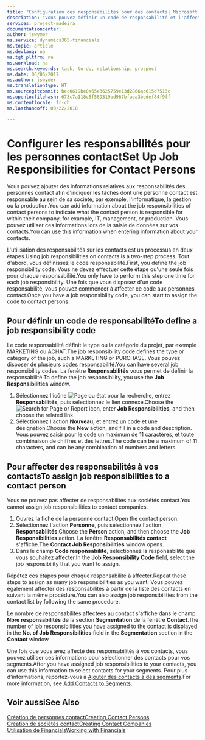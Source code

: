 ```yaml
---
title: "Configuration des responsabilités pour des contacts| Microsoft Docs"
description: "Vous pouvez définir un code de responsabilité et l'affecter à un contact pour indiquer les tâches dont votre contact est en charge dans sa société, par exemple, l'informatique ou la production."
services: project-madeira
documentationcenter: 
author: jswymer
ms.service: dynamics365-financials
ms.topic: article
ms.devlang: na
ms.tgt_pltfrm: na
ms.workload: na
ms.search.keywords: task, to-do, relationship, prospect
ms.date: 06/06/2017
ms.author: jswymer
ms.translationtype: HT
ms.sourcegitcommit: bec0619be0a65e3625759e13d2866ac615d7513c
ms.openlocfilehash: 673c7a118c5f589319bd967bfaea3bedef84f9ff
ms.contentlocale: fr-ch
ms.lasthandoff: 03/22/2018

---
```

# <a name="set-up-job-responsibilities-for-contact-persons"></a><span data-ttu-id="9f5ab-103">Configurer les responsabilités pour les personnes contact</span><span class="sxs-lookup"><span data-stu-id="9f5ab-103">Set Up Job Responsibilities for Contact Persons</span></span>
<span data-ttu-id="9f5ab-104">Vous pouvez ajouter des informations relatives aux responsabilités des personnes contact afin d'indiquer les tâches dont une personne contact est responsable au sein de sa société, par exemple, l'informatique, la gestion ou la production.</span><span class="sxs-lookup"><span data-stu-id="9f5ab-104">You can add information about the job responsibilities of contact persons to indicate what the contact person is responsible for within their company, for example, IT, management, or production.</span></span> <span data-ttu-id="9f5ab-105">Vous pouvez utiliser ces informations lors de la saisie de données sur vos contacts.</span><span class="sxs-lookup"><span data-stu-id="9f5ab-105">You can use this information when entering information about your contacts.</span></span>

<span data-ttu-id="9f5ab-106">L'utilisation des responsabilités sur les contacts est un processus en deux étapes.</span><span class="sxs-lookup"><span data-stu-id="9f5ab-106">Using job responsibilities on contacts is a two-step process.</span></span> <span data-ttu-id="9f5ab-107">Tout d'abord, vous définissez le code responsabilité.</span><span class="sxs-lookup"><span data-stu-id="9f5ab-107">First, you define the job responsibility code.</span></span> <span data-ttu-id="9f5ab-108">Vous ne devez effectuer cette étape qu'une seule fois pour chaque responsabilité.</span><span class="sxs-lookup"><span data-stu-id="9f5ab-108">You only have to perform this step one time for each job responsibility.</span></span> <span data-ttu-id="9f5ab-109">Une fois que vous disposez d'un code responsabilité, vous pouvez commencer à affecter ce code aux personnes contact.</span><span class="sxs-lookup"><span data-stu-id="9f5ab-109">Once you have a job responsibility code, you can start to assign the code to contact persons.</span></span>

## <a name="to-define-a-job-responsibility-code"></a><span data-ttu-id="9f5ab-110">Pour définir un code de responsabilité</span><span class="sxs-lookup"><span data-stu-id="9f5ab-110">To define a job responsibility code</span></span>
<span data-ttu-id="9f5ab-111">Le code responsabilité définit le type ou la catégorie du projet, par exemple MARKETING ou ACHAT.</span><span class="sxs-lookup"><span data-stu-id="9f5ab-111">The job responsibility code defines the type or category of the job, such a MARKETING or PURCHASE.</span></span> <span data-ttu-id="9f5ab-112">Vous pouvez disposer de plusieurs codes responsabilité.</span><span class="sxs-lookup"><span data-stu-id="9f5ab-112">You can have several job responsibility codes.</span></span> <span data-ttu-id="9f5ab-113">La fenêtre **Responsabilités** vous permet de définir la responsabilité.</span><span class="sxs-lookup"><span data-stu-id="9f5ab-113">To define the job responsibility, you use the **Job Responsibilities** window.</span></span>

1. <span data-ttu-id="9f5ab-114">Sélectionnez l'icône ![Page ou état pour la recherche](media/ui-search/search_small.png "Page ou état pour la recherche"), entrez **Responsabilités**, puis sélectionnez le lien connexe.</span><span class="sxs-lookup"><span data-stu-id="9f5ab-114">Choose the ![Search for Page or Report](media/ui-search/search_small.png "Search for Page or Report icon") icon, enter **Job Responsibilities**, and then choose the related link.</span></span>
2. <span data-ttu-id="9f5ab-115">Sélectionnez l'action **Nouveau**, et entrez un code et une désignation.</span><span class="sxs-lookup"><span data-stu-id="9f5ab-115">Choose the **New** action, and fill in a code and description.</span></span> <span data-ttu-id="9f5ab-116">Vous pouvez saisir pour le code un maximum de 11 caractères, et toute combinaison de chiffres et des lettres.</span><span class="sxs-lookup"><span data-stu-id="9f5ab-116">The code can be a maximum of 11 characters, and can be any combination of numbers and letters.</span></span>

## <a name="to-assign-job-responsibilities-to-a-contact-person"></a><span data-ttu-id="9f5ab-117">Pour affecter des responsabilités à vos contacts</span><span class="sxs-lookup"><span data-stu-id="9f5ab-117">To assign job responsibilities to a contact person</span></span>
<span data-ttu-id="9f5ab-118">Vous ne pouvez pas affecter de responsabilités aux sociétés contact.</span><span class="sxs-lookup"><span data-stu-id="9f5ab-118">You cannot assign job responsibilities to contact companies.</span></span>

1. <span data-ttu-id="9f5ab-119">Ouvrez la fiche de la personne contact.</span><span class="sxs-lookup"><span data-stu-id="9f5ab-119">Open the contact person.</span></span>
2. <span data-ttu-id="9f5ab-120">Sélectionnez l'action **Personne**, puis sélectionnez l'action **Responsabilités**.</span><span class="sxs-lookup"><span data-stu-id="9f5ab-120">Choose the **Person** action, and then choose the **Job Responsibilities** action.</span></span> <span data-ttu-id="9f5ab-121">La fenêtre **Responsabilités contact** s'affiche.</span><span class="sxs-lookup"><span data-stu-id="9f5ab-121">The **Contact Job Responsibilities** window opens.</span></span>
3. <span data-ttu-id="9f5ab-122">Dans le champ **Code responsabilité**, sélectionnez la responsabilité que vous souhaitez affecter.</span><span class="sxs-lookup"><span data-stu-id="9f5ab-122">In the **Job Responsibility Code** field, select the job responsibility that you want to assign.</span></span>

<span data-ttu-id="9f5ab-123">Répétez ces étapes pour chaque responsabilité à affecter.</span><span class="sxs-lookup"><span data-stu-id="9f5ab-123">Repeat these steps to assign as many job responsibilities as you want.</span></span> <span data-ttu-id="9f5ab-124">Vous pouvez également affecter des responsabilités à partir de la liste des contacts en suivant la même procédure.</span><span class="sxs-lookup"><span data-stu-id="9f5ab-124">You can also assign job responsibilities from the contact list by following the same procedure.</span></span>

<span data-ttu-id="9f5ab-125">Le nombre de responsabilités affectées au contact s'affiche dans le champ **Nbre responsabilités** de la section **Segmentation** de la fenêtre **Contact**.</span><span class="sxs-lookup"><span data-stu-id="9f5ab-125">The number of job responsibilities you have assigned to the contact is displayed in the **No. of Job Responsibilities** field in the **Segmentation** section in the **Contact** window.</span></span>

<span data-ttu-id="9f5ab-126">Une fois que vous avez affecté des responsabilités à vos contacts, vous pouvez utiliser ces informations pour sélectionner des contacts pour vos segments.</span><span class="sxs-lookup"><span data-stu-id="9f5ab-126">After you have assigned job responsibilities to your contacts, you can use this information to select contacts for your segments.</span></span> <span data-ttu-id="9f5ab-127">Pour plus d'informations, reportez-vous à [Ajouter des contacts à des segments](marketing-add-contact-segment.md).</span><span class="sxs-lookup"><span data-stu-id="9f5ab-127">For more information, see [Add Contacts to Segments](marketing-add-contact-segment.md).</span></span>

## <a name="see-also"></a><span data-ttu-id="9f5ab-128">Voir aussi</span><span class="sxs-lookup"><span data-stu-id="9f5ab-128">See Also</span></span>
[<span data-ttu-id="9f5ab-129">Création de personnes contact</span><span class="sxs-lookup"><span data-stu-id="9f5ab-129">Creating Contact Persons</span></span>](marketing-create-contact-persons.md)  
[<span data-ttu-id="9f5ab-130">Création de sociétés contact</span><span class="sxs-lookup"><span data-stu-id="9f5ab-130">Creating Contact Companies</span></span>](marketing-create-contact-companies.md)  
[<span data-ttu-id="9f5ab-131">Utilisation de Financials</span><span class="sxs-lookup"><span data-stu-id="9f5ab-131">Working with Financials</span></span>](ui-work-product.md)

